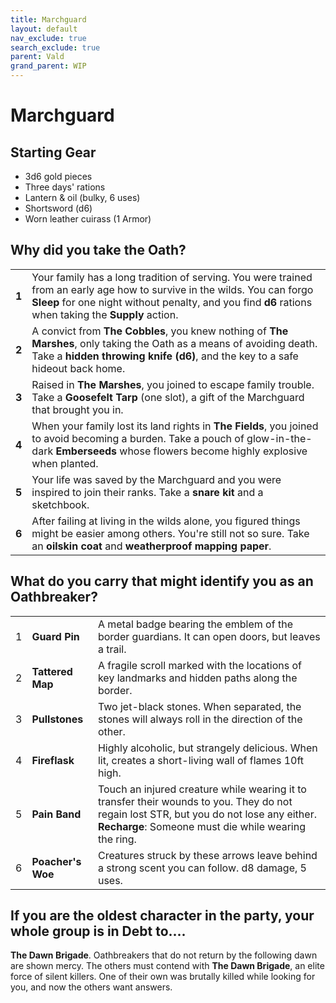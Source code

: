 ```yaml
---
title: Marchguard
layout: default
nav_exclude: true
search_exclude: true
parent: Vald
grand_parent: WIP
---
```



# Marchguard

## Starting Gear

- 3d6 gold pieces
- Three days' rations
- Lantern & oil (bulky, 6 uses)
- Shortsword (d6)
- Worn leather cuirass (1 Armor)

## Why did you take the Oath?

|       |                                                              |
| ----- | ------------------------------------------------------------ |
| **1** | Your family has a long tradition of serving. You were trained from an early age how to survive in the wilds. You can forgo **Sleep** for one night without penalty, and you find **d6** rations when taking the **Supply** action.|
| **2** | A convict from **The Cobbles**, you knew nothing of **The Marshes**, only taking the Oath as a means of avoiding death. Take a **hidden throwing knife (d6)**, and the key to a safe hideout back home. |
| **3** | Raised in **The Marshes**, you joined to escape family trouble.  Take a **Goosefelt Tarp** (one slot), a gift of the Marchguard that brought you in. |
| **4** | When your family lost its land rights in **The Fields**, you joined to avoid becoming a burden. Take a pouch of glow-in-the-dark **Emberseeds** whose flowers become highly explosive when planted.    |
| **5** | Your life was saved by the Marchguard and you were inspired to join their ranks. Take a **snare kit** and a sketchbook. |
| **6** | After failing at living in the wilds alone, you figured things might be easier among others. You're still not so sure. Take an **oilskin coat** and **weatherproof mapping paper**. |

## What do you carry that might identify you as an Oathbreaker?

|      |                                  |                                                              |
| ---- | -------------------------------- | ------------------------------------------------------------ |
| 1    | **Guard Pin** | A metal badge bearing the emblem of the border guardians. It can open doors, but leaves a trail. |
| 2    | **Tattered Map** | A fragile scroll marked with the locations of key landmarks and hidden paths along the border. |
| 3    | **Pullstones**   | Two jet-black stones. When separated, the stones will always roll in the direction of the other.  |
| 4    | **Fireflask**  | Highly alcoholic, but strangely delicious. When lit, creates a short-living wall of flames 10ft high. |
| 5    | **Pain Band** | Touch an injured creature while wearing it to transfer their wounds to you. They do not regain lost STR, but you do not lose any either. **Recharge**: Someone must die while wearing the ring.  |
| 6    | **Poacher's Woe** | Creatures struck by these arrows leave behind a strong scent you can follow. d8 damage, 5 uses.  |

## If you are the oldest character in the party, your whole group is in Debt to....

**The Dawn Brigade**. Oathbreakers that do not return by the following dawn are shown mercy. The others must contend with **The Dawn Brigade**, an elite force of silent killers. One of their own was brutally killed while looking for you, and now the others want answers.  